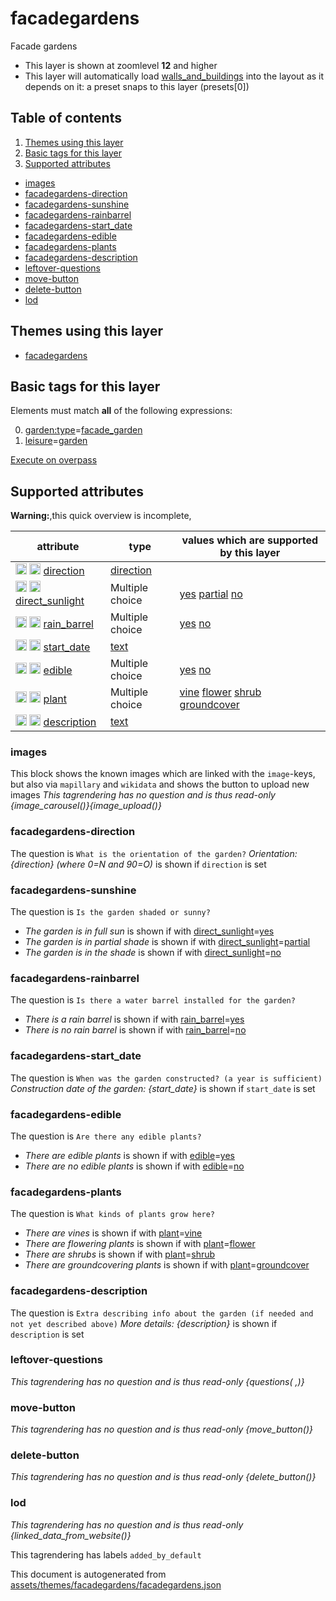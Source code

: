 [//]: # (WARNING: this file is automatically generated. Please find the sources at the bottom and edit those sources)

# facadegardens




Facade gardens






 - This layer is shown at zoomlevel **12** and higher
 - This layer will automatically load  [walls_and_buildings](./walls_and_buildings.md)  into the layout as it depends on it:  a preset snaps to this layer (presets[0])



## Table of contents

1. [Themes using this layer](#themes-using-this-layer)
2. [Basic tags for this layer](#basic-tags-for-this-layer)
3. [Supported attributes](#supported-attributes)
  - [images](#images)
  - [facadegardens-direction](#facadegardens-direction)
  - [facadegardens-sunshine](#facadegardens-sunshine)
  - [facadegardens-rainbarrel](#facadegardens-rainbarrel)
  - [facadegardens-start_date](#facadegardens-start_date)
  - [facadegardens-edible](#facadegardens-edible)
  - [facadegardens-plants](#facadegardens-plants)
  - [facadegardens-description](#facadegardens-description)
  - [leftover-questions](#leftover-questions)
  - [move-button](#move-button)
  - [delete-button](#delete-button)
  - [lod](#lod)

## Themes using this layer



 - [facadegardens](https://mapcomplete.org/facadegardens)



## Basic tags for this layer

Elements must match **all** of the following expressions:

0. <a href='https://wiki.openstreetmap.org/wiki/Key:garden:type' target='_blank'>garden:type</a>=<a href='https://wiki.openstreetmap.org/wiki/Tag:garden:type%3Dfacade_garden' target='_blank'>facade_garden</a>
1. <a href='https://wiki.openstreetmap.org/wiki/Key:leisure' target='_blank'>leisure</a>=<a href='https://wiki.openstreetmap.org/wiki/Tag:leisure%3Dgarden' target='_blank'>garden</a>

[Execute on overpass](http://overpass-turbo.eu/?Q=%5Bout%3Ajson%5D%5Btimeout%3A90%5D%3B%28%20%20%20%20nwr%5B%22garden%3Atype%22%3D%22facade_garden%22%5D%5B%22leisure%22%3D%22garden%22%5D%28%7B%7Bbbox%7D%7D%29%3B%0A%29%3Bout%20body%3B%3E%3Bout%20skel%20qt%3B)

## Supported attributes

**Warning:**,this quick overview is incomplete,

| attribute | type | values which are supported by this layer |
-----|-----|----- |
| <a target="_blank" href='https://taginfo.openstreetmap.org/keys/direction#values'><img src='https://mapcomplete.org/assets/svg/search.svg' height='18px'></a> <a target="_blank" href='https://taghistory.raifer.tech/?#***/direction/'><img src='https://mapcomplete.org/assets/svg/statistics.svg' height='18px'></a> [direction](https://wiki.openstreetmap.org/wiki/Key:direction) | [direction](../SpecialInputElements.md#direction) |  |
| <a target="_blank" href='https://taginfo.openstreetmap.org/keys/direct_sunlight#values'><img src='https://mapcomplete.org/assets/svg/search.svg' height='18px'></a> <a target="_blank" href='https://taghistory.raifer.tech/?#***/direct_sunlight/'><img src='https://mapcomplete.org/assets/svg/statistics.svg' height='18px'></a> [direct_sunlight](https://wiki.openstreetmap.org/wiki/Key:direct_sunlight) | Multiple choice | [yes](https://wiki.openstreetmap.org/wiki/Tag:direct_sunlight%3Dyes) [partial](https://wiki.openstreetmap.org/wiki/Tag:direct_sunlight%3Dpartial) [no](https://wiki.openstreetmap.org/wiki/Tag:direct_sunlight%3Dno) |
| <a target="_blank" href='https://taginfo.openstreetmap.org/keys/rain_barrel#values'><img src='https://mapcomplete.org/assets/svg/search.svg' height='18px'></a> <a target="_blank" href='https://taghistory.raifer.tech/?#***/rain_barrel/'><img src='https://mapcomplete.org/assets/svg/statistics.svg' height='18px'></a> [rain_barrel](https://wiki.openstreetmap.org/wiki/Key:rain_barrel) | Multiple choice | [yes](https://wiki.openstreetmap.org/wiki/Tag:rain_barrel%3Dyes) [no](https://wiki.openstreetmap.org/wiki/Tag:rain_barrel%3Dno) |
| <a target="_blank" href='https://taginfo.openstreetmap.org/keys/start_date#values'><img src='https://mapcomplete.org/assets/svg/search.svg' height='18px'></a> <a target="_blank" href='https://taghistory.raifer.tech/?#***/start_date/'><img src='https://mapcomplete.org/assets/svg/statistics.svg' height='18px'></a> [start_date](https://wiki.openstreetmap.org/wiki/Key:start_date) | [text](../SpecialInputElements.md#text) |  |
| <a target="_blank" href='https://taginfo.openstreetmap.org/keys/edible#values'><img src='https://mapcomplete.org/assets/svg/search.svg' height='18px'></a> <a target="_blank" href='https://taghistory.raifer.tech/?#***/edible/'><img src='https://mapcomplete.org/assets/svg/statistics.svg' height='18px'></a> [edible](https://wiki.openstreetmap.org/wiki/Key:edible) | Multiple choice | [yes](https://wiki.openstreetmap.org/wiki/Tag:edible%3Dyes) [no](https://wiki.openstreetmap.org/wiki/Tag:edible%3Dno) |
| <a target="_blank" href='https://taginfo.openstreetmap.org/keys/plant#values'><img src='https://mapcomplete.org/assets/svg/search.svg' height='18px'></a> <a target="_blank" href='https://taghistory.raifer.tech/?#***/plant/'><img src='https://mapcomplete.org/assets/svg/statistics.svg' height='18px'></a> [plant](https://wiki.openstreetmap.org/wiki/Key:plant) | Multiple choice | [vine](https://wiki.openstreetmap.org/wiki/Tag:plant%3Dvine) [flower](https://wiki.openstreetmap.org/wiki/Tag:plant%3Dflower) [shrub](https://wiki.openstreetmap.org/wiki/Tag:plant%3Dshrub) [groundcover](https://wiki.openstreetmap.org/wiki/Tag:plant%3Dgroundcover) |
| <a target="_blank" href='https://taginfo.openstreetmap.org/keys/description#values'><img src='https://mapcomplete.org/assets/svg/search.svg' height='18px'></a> <a target="_blank" href='https://taghistory.raifer.tech/?#***/description/'><img src='https://mapcomplete.org/assets/svg/statistics.svg' height='18px'></a> [description](https://wiki.openstreetmap.org/wiki/Key:description) | [text](../SpecialInputElements.md#text) |  |




### images
This block shows the known images which are linked with the `image`-keys, but also via `mapillary` and `wikidata` and shows the button to upload new images
_This tagrendering has no question and is thus read-only_
*{image_carousel()}{image_upload()}*




### facadegardens-direction

The question is `What is the orientation of the garden?`
*Orientation: {direction} (where 0=N and 90=O)* is shown if `direction` is set




### facadegardens-sunshine

The question is `Is the garden shaded or sunny?`



 -  *The garden is in full sun* is shown if with <a href='https://wiki.openstreetmap.org/wiki/Key:direct_sunlight' target='_blank'>direct_sunlight</a>=<a href='https://wiki.openstreetmap.org/wiki/Tag:direct_sunlight%3Dyes' target='_blank'>yes</a>
 -  *The garden is in partial shade* is shown if with <a href='https://wiki.openstreetmap.org/wiki/Key:direct_sunlight' target='_blank'>direct_sunlight</a>=<a href='https://wiki.openstreetmap.org/wiki/Tag:direct_sunlight%3Dpartial' target='_blank'>partial</a>
 -  *The garden is in the shade* is shown if with <a href='https://wiki.openstreetmap.org/wiki/Key:direct_sunlight' target='_blank'>direct_sunlight</a>=<a href='https://wiki.openstreetmap.org/wiki/Tag:direct_sunlight%3Dno' target='_blank'>no</a>





### facadegardens-rainbarrel

The question is `Is there a water barrel installed for the garden?`



 -  *There is a rain barrel* is shown if with <a href='https://wiki.openstreetmap.org/wiki/Key:rain_barrel' target='_blank'>rain_barrel</a>=<a href='https://wiki.openstreetmap.org/wiki/Tag:rain_barrel%3Dyes' target='_blank'>yes</a>
 -  *There is no rain barrel* is shown if with <a href='https://wiki.openstreetmap.org/wiki/Key:rain_barrel' target='_blank'>rain_barrel</a>=<a href='https://wiki.openstreetmap.org/wiki/Tag:rain_barrel%3Dno' target='_blank'>no</a>





### facadegardens-start_date

The question is `When was the garden constructed? (a year is sufficient)`
*Construction date of the garden: {start_date}* is shown if `start_date` is set




### facadegardens-edible

The question is `Are there any edible plants?`



 -  *There are edible plants* is shown if with <a href='https://wiki.openstreetmap.org/wiki/Key:edible' target='_blank'>edible</a>=<a href='https://wiki.openstreetmap.org/wiki/Tag:edible%3Dyes' target='_blank'>yes</a>
 -  *There are no edible plants* is shown if with <a href='https://wiki.openstreetmap.org/wiki/Key:edible' target='_blank'>edible</a>=<a href='https://wiki.openstreetmap.org/wiki/Tag:edible%3Dno' target='_blank'>no</a>





### facadegardens-plants

The question is `What kinds of plants grow here?`



 -  *There are vines* is shown if with <a href='https://wiki.openstreetmap.org/wiki/Key:plant' target='_blank'>plant</a>=<a href='https://wiki.openstreetmap.org/wiki/Tag:plant%3Dvine' target='_blank'>vine</a>
 -  *There are flowering plants* is shown if with <a href='https://wiki.openstreetmap.org/wiki/Key:plant' target='_blank'>plant</a>=<a href='https://wiki.openstreetmap.org/wiki/Tag:plant%3Dflower' target='_blank'>flower</a>
 -  *There are shrubs* is shown if with <a href='https://wiki.openstreetmap.org/wiki/Key:plant' target='_blank'>plant</a>=<a href='https://wiki.openstreetmap.org/wiki/Tag:plant%3Dshrub' target='_blank'>shrub</a>
 -  *There are groundcovering plants* is shown if with <a href='https://wiki.openstreetmap.org/wiki/Key:plant' target='_blank'>plant</a>=<a href='https://wiki.openstreetmap.org/wiki/Tag:plant%3Dgroundcover' target='_blank'>groundcover</a>





### facadegardens-description

The question is `Extra describing info about the garden (if needed and not yet described above)`
*More details: {description}* is shown if `description` is set




### leftover-questions

_This tagrendering has no question and is thus read-only_
*{questions( ,)}*




### move-button

_This tagrendering has no question and is thus read-only_
*{move_button()}*




### delete-button

_This tagrendering has no question and is thus read-only_
*{delete_button()}*




### lod

_This tagrendering has no question and is thus read-only_
*{linked_data_from_website()}*


This tagrendering has labels 
`added_by_default`


This document is autogenerated from [assets/themes/facadegardens/facadegardens.json](https://github.com/pietervdvn/MapComplete/blob/develop/assets/themes/facadegardens/facadegardens.json)
